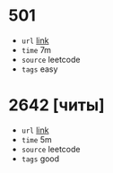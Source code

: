 # 501
- `url` [link](https://leetcode.com/problems/find-mode-in-binary-search-tree/description/?envType=daily-question&envId=2023-11-01)
- `time` 7m
- `source` leetcode
- `tags` easy
# 2642 [читы]
- `url` [link](https://leetcode.com/problems/design-graph-with-shortest-path-calculator/description/?envType=daily-question&envId=2023-11-11)
- `time` 5m
- `source` leetcode
- `tags` good
